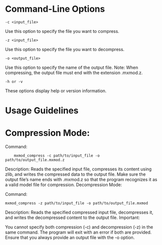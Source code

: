 # Command-Line Options
    -c <input_file>

Use this option to specify the file you want to compress.

    -z <input_file>

Use this option to specify the file you want to decompress.

    -o <output_file>

Use this option to specify the name of the output file.
Note: When compressing, the output file must end with the extension .mxmod.z.

    -h or -v

These options display help or version information.

# Usage Guidelines
# Compression Mode:


Command:
        
        mxmod_compress -c path/to/input_file -o path/to/output_file.mxmod.z

Description:
Reads the specified input file, compresses its content using zlib, and writes the compressed data to the output file.
Make sure the output file’s name ends with .mxmod.z so that the program recognizes it as a valid model file for compression.
Decompression Mode:

Command:

    mxmod_compress -z path/to/input_file -o path/to/output_file.mxmod

Description:
Reads the specified compressed input file, decompresses it, and writes the decompressed content to the output file.
Important:

You cannot specify both compression (-c) and decompression (-z) in the same command. The program will exit with an error if both are provided.
Ensure that you always provide an output file with the -o option.
